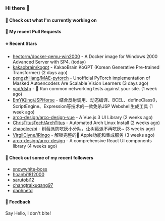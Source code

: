 ### Hi there 👋

#### 👷 Check out what I'm currently working on

#### 🔨 My recent Pull Requests


#### ⭐ Recent Stars

- [hectorm/docker-qemu-win2000](https://github.com/hectorm/docker-qemu-win2000) - A Docker image for Windows 2000 Advanced Server with SP4. (today)
- [kakaobrain/kogpt](https://github.com/kakaobrain/kogpt) - KakaoBrain KoGPT (Korean Generative Pre-trained Transformer) (2 days ago)
- [pengzhiliang/MAE-pytorch](https://github.com/pengzhiliang/MAE-pytorch) - Unofficial PyTorch implementation of Masked Autoencoders Are Scalable Vision Learners (3 days ago)
- [ycd/dstp](https://github.com/ycd/dstp) - 🧪 Run common networking tests against your site. (1 week ago)
- [EmYiQing/JSPHorse](https://github.com/EmYiQing/JSPHorse) - 结合反射调用、动态编译、BCEL、defineClass0，ScriptEngine、Expression等技术的一款免杀JSP Webshell生成工具 (1 week ago)
- [arco-design/arco-design-vue](https://github.com/arco-design/arco-design-vue) - A Vue.js 3 UI Library (2 weeks ago)
- [ChrisTitusTech/ArchTitus](https://github.com/ChrisTitusTech/ArchTitus) - Automated Arch Linux Install (2 weeks ago)
- [zhaoolee/pi](https://github.com/zhaoolee/pi) - 树莓派防吃灰小分队，让树莓派不再吃灰~ (3 weeks ago)
- [VirgilClyne/iRingo](https://github.com/VirgilClyne/iRingo) - 解锁完整的 Apple功能和集成服务 (3 weeks ago)
- [arco-design/arco-design](https://github.com/arco-design/arco-design) - A comprehensive React UI components library (4 weeks ago)

#### 👯 Check out some of my recent followers

- [snowwhite-boss](https://github.com/snowwhite-boss)
- [hoanbi1812000](https://github.com/hoanbi1812000)
- [sarutobi12](https://github.com/sarutobi12)
- [changtraixuqang97](https://github.com/changtraixuqang97)
- [daphnetd](https://github.com/daphnetd)

#### 💬 Feedback

Say Hello, I don't bite!